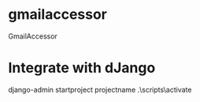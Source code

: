 # gmailaccessor
GmailAccessor


# Integrate with dJango
django-admin startproject projectname
.\scripts\activate



